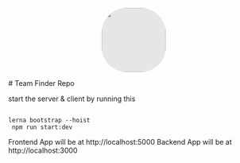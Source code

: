 
<p align = "center">
<img style="-webkit-user-select: none;margin: auto;cursor: zoom-in;background-color: hsl(0, 0%, 90%);transition: background-color 300ms; border-radius:50px" src="https://i.ibb.co/ZHcPK3Q/Logo.png" width="129" height="129">
</p>
# Team Finder  Repo

start the server & client by running this

```

lerna bootstrap --hoist
 npm run start:dev
```

Frontend App will be at http://localhost:5000
Backend App will be at http://localhost:3000
